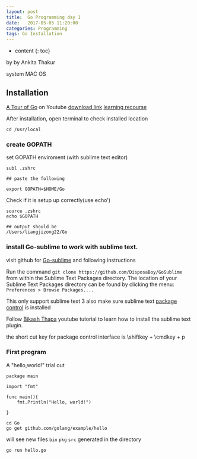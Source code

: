 ```yaml
---
layout: post
title:  Go Programming day 1
date:   2017-05-05 11:20:00
categories: Programming
tags: Go Installation 
---
```

* content
{: toc}

by by Ankita Thakur 




system MAC OS

## Installation 

[A Tour of Go](https://www.youtube.com/watch?v=ytEkHepK08c) on Youtube
[download link](https://golang.org/doc/install)
[learning recourse](https://tour.golang.org/welcome/1)

After installation, open terminal to check installed location

```
cd /usr/local
```

### create GOPATH

set GOPATH enviroment (with sublime text editor)

```
subl .zshrc

## paste the following 

export GOPATH=$HOME/Go

```

Check if it is setup up correctly(use echo')

```
source .zshrc
echo $GOPATH

## output should be
/Users/liangjizong22/Go

```

### install Go-sublime to work with sublime text.

visit github for [Go-sublime](https://github.com/DisposaBoy/GoSublime)
and following instructions

Run the command `git clone https://github.com/DisposaBoy/GoSublime` from within the Sublime Text Packages directory. The location of your Sublime Text Packages directory can be found by clicking the menu: `Preferences > Browse Packages....`


This only support sublime text 3 also make sure sublime text [package control](https://packagecontrol.io/installation) is installed


Follow [Bikash Thapa](https://www.youtube.com/watch?v=UbG40MkUDPE) youtube tutorial to learn how to install the sublime text plugin. 

the short cut key for package control interface is \shiftkey + \cmdkey + p



### First program

A "hello,world!" trial out

```
package main 

import "fmt"

func main(){
	fmt.Println("Hello, world!")

}
```

```
cd Go
go get github.com/golang/example/hello
```
will see new files `bin` `pkg` `src` generated in the directory






```
go run hello.go

```

